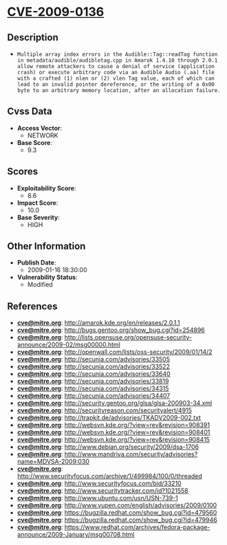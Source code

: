 
# [CVE-2009-0136](http://amarok.kde.org/en/releases/2.0.1.1)

## Description

- `Multiple array index errors in the Audible::Tag::readTag function in metadata/audible/audibletag.cpp in Amarok 1.4.10 through 2.0.1 allow remote attackers to cause a denial of service (application crash) or execute arbitrary code via an Audible Audio (.aa) file with a crafted (1) nlen or (2) vlen Tag value, each of which can lead to an invalid pointer dereference, or the writing of a 0x00 byte to an arbitrary memory location, after an allocation failure.`

## Cvss Data

- **Access Vector**:
  - NETWORK
- **Base Score**:
  - 9.3

## Scores

- **Exploitability Score**:
  - 8.6
- **Impact Score**:
  - 10.0
- **Base Severity**:
  - HIGH

## Other Information

- **Publish Date**:
  - 2009-01-16 18:30:00
- **Vulnerability Status**:
  - Modified

## References

- **cve@mitre.org**: http://amarok.kde.org/en/releases/2.0.1.1
- **cve@mitre.org**: http://bugs.gentoo.org/show_bug.cgi?id=254896
- **cve@mitre.org**: http://lists.opensuse.org/opensuse-security-announce/2009-02/msg00000.html
- **cve@mitre.org**: http://openwall.com/lists/oss-security/2009/01/14/2
- **cve@mitre.org**: http://secunia.com/advisories/33505
- **cve@mitre.org**: http://secunia.com/advisories/33522
- **cve@mitre.org**: http://secunia.com/advisories/33640
- **cve@mitre.org**: http://secunia.com/advisories/33819
- **cve@mitre.org**: http://secunia.com/advisories/34315
- **cve@mitre.org**: http://secunia.com/advisories/34407
- **cve@mitre.org**: http://security.gentoo.org/glsa/glsa-200903-34.xml
- **cve@mitre.org**: http://securityreason.com/securityalert/4915
- **cve@mitre.org**: http://trapkit.de/advisories/TKADV2009-002.txt
- **cve@mitre.org**: http://websvn.kde.org/?view=rev&revision=908391
- **cve@mitre.org**: http://websvn.kde.org/?view=rev&revision=908401
- **cve@mitre.org**: http://websvn.kde.org/?view=rev&revision=908415
- **cve@mitre.org**: http://www.debian.org/security/2009/dsa-1706
- **cve@mitre.org**: http://www.mandriva.com/security/advisories?name=MDVSA-2009:030
- **cve@mitre.org**: http://www.securityfocus.com/archive/1/499984/100/0/threaded
- **cve@mitre.org**: http://www.securityfocus.com/bid/33210
- **cve@mitre.org**: http://www.securitytracker.com/id?1021558
- **cve@mitre.org**: http://www.ubuntu.com/usn/USN-739-1
- **cve@mitre.org**: http://www.vupen.com/english/advisories/2009/0100
- **cve@mitre.org**: https://bugzilla.redhat.com/show_bug.cgi?id=479560
- **cve@mitre.org**: https://bugzilla.redhat.com/show_bug.cgi?id=479946
- **cve@mitre.org**: https://www.redhat.com/archives/fedora-package-announce/2009-January/msg00708.html

